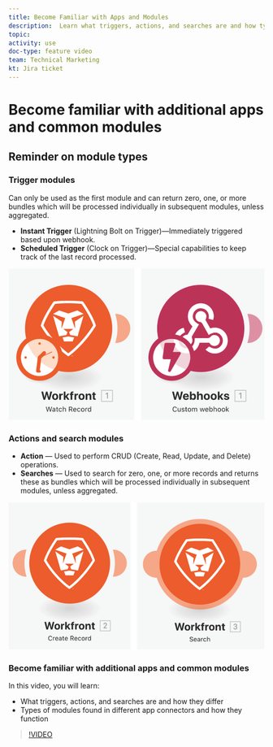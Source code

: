 ```yaml
---
title: Become Familiar with Apps and Modules
description:  Learn what triggers, actions, and searches are and how types of modules found in different app connectors function in [!DNL Adobe Workfront Fusion].
topic: 
activity: use
doc-type: feature video
team: Technical Marketing
kt: Jira ticket 
---
```

# Become familiar with additional apps and common modules

## Reminder on module types

### Trigger modules

Can only be used as the first module and can return zero, one, or more bundles which will be processed individually in subsequent modules, unless aggregated.  

* **Instant Trigger** (Lightning Bolt on Trigger)—Immediately triggered based upon webhook.
* **Scheduled Trigger** (Clock on Trigger)—Special capabilities to keep track of the last record processed. 

![An image of trigger modules](assets/beyond-basic-modules-1.png)

### Actions and search modules

* **Action** — Used to perform CRUD (Create, Read, Update, and Delete) operations.
* **Searches** — Used to search for zero, one, or more records and returns these as bundles which will be processed individually in subsequent modules, unless aggregated.

![An image of action and search modules](assets/beyond-basic-modules-2.png)

### Become familiar with additional apps and common modules

In this video, you will learn:

* What triggers, actions, and searches are and how they differ
* Types of modules found in different app connectors and how they function

>[!VIDEO](https://video.tv.adobe.com/v/335287/?quality=12)
